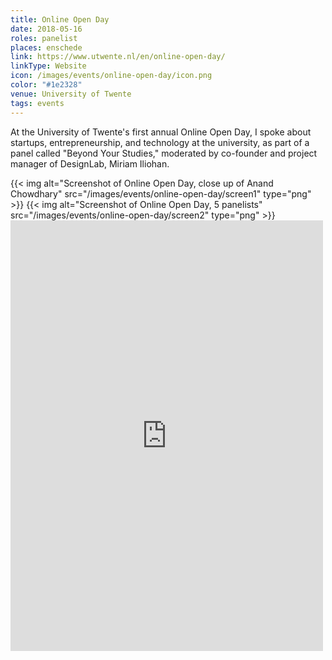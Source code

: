 ```yaml
---
title: Online Open Day
date: 2018-05-16
roles: panelist
places: enschede
link: https://www.utwente.nl/en/online-open-day/
linkType: Website
icon: /images/events/online-open-day/icon.png
color: "#1e2328"
venue: University of Twente
tags: events
---
```


At the University of Twente's first annual Online Open Day, I spoke about startups, entrepreneurship, and technology at the university, as part of a panel called "Beyond Your Studies," moderated by co-founder and project manager of DesignLab, Miriam Iliohan.

<!--more-->

<div class="two-images">
	{{< img alt="Screenshot of Online Open Day, close up of Anand Chowdhary" src="/images/events/online-open-day/screen1" type="png" >}}
	{{< img alt="Screenshot of Online Open Day, 5 panelists" src="/images/events/online-open-day/screen2" type="png" >}}
</div>

<iframe src="https://www.facebook.com/plugins/post.php?href=https%3A%2F%2Fwww.facebook.com%2FUT.Greece%2Fphotos%2Fa.398112256929151.96158.121044044635975%2F1950504521689909%2F%3Ftype%3D3&width=500" width="500" height="689" style="border:none;overflow:hidden" scrolling="no" frameborder="0" allowTransparency="true" allow="encrypted-media"></iframe>